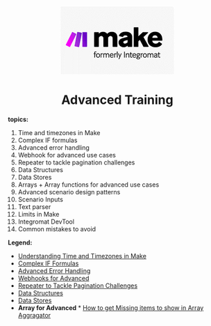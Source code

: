 <div align="center">

![Make](pic/make_logo.gif)

# Advanced Training
</div>

__topics:__

1. Time and timezones in Make
2. Complex IF formulas
3. Advanced error handling
4. Webhook for advanced use cases
5. Repeater to tackle pagination challenges
6. Data Structures
7. Data Stores
8. Arrays + Array functions for advanced use cases
9. Advanced scenario design patterns
10. Scenario Inputs
11. Text parser
12. Limits in Make
13. Integromat DevTool
14. Common mistakes to avoid


__Legend:__

  * [Understanding Time and Timezones in Make](l4understandingtime.md)
  * [Complex IF Formulas](l4complexifformulas.md)
  * [Advanced Error Handling](l4advancederrorhandling.md)
  * [Webhooks for Advanced](l4advancedwebhooks.md)
  * [Repeater to Tackle Pagination Challenges](l4repeatertotackle.md)
  * [Data Structures](l4datastuctures.md)
  * [Data Stores](l4datastore.md)
  * __Array for Advanced__
         * [How to get Missing items to show in Array Aggragator](l4arrayforadvanced.md)

  
